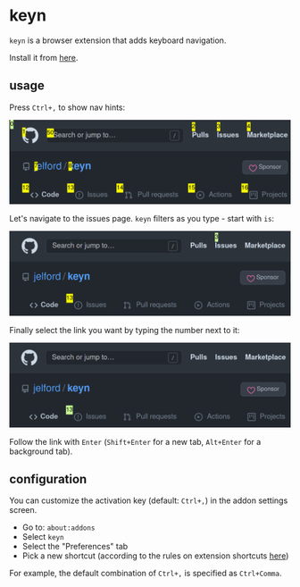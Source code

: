 # keyn

`keyn` is a browser extension that adds keyboard navigation.

Install it from [here](https://addons.mozilla.org/en-GB/firefox/addon/keyn).

## usage

Press `Ctrl+,` to show nav hints:

![screenshot of this repo with links highlighted for navigation](docs/keyn-filter-empty.png)

Let's navigate to the issues page. `keyn` filters as you type - start with `is`:

![screenshot showing keyn hints filtered to only highlight links starting with the letters "is"](docs/keyn-filter-issues.png)

Finally select the link you want by typing the number next to it:

![screenshot showing one of the two issues links selected after typing "1"](docs/keyn-filter-select-link.png)

Follow the link with `Enter` (`Shift+Enter` for a new tab, `Alt+Enter` for a background tab).

## configuration

You can customize the activation key (default: `Ctrl+,`) in the addon settings screen.

* Go to: `about:addons`
* Select `keyn`
* Select the "Preferences" tab
* Pick a new shortcut (according to the rules on extension shortcuts [here](https://developer.mozilla.org/en-US/docs/Mozilla/Add-ons/WebExtensions/manifest.json/commands#Shortcut_values))

For example, the default combination of `Ctrl+,` is specified as `Ctrl+Comma`.